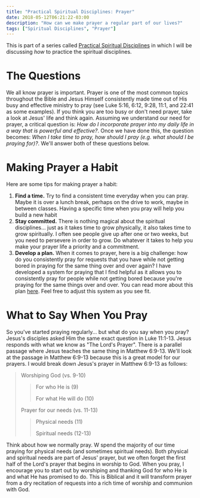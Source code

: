```yaml
---
title: "Practical Spiritual Disciplines: Prayer"
date: 2018-05-12T06:21:22-03:00
description: "How can we make prayer a regular part of our lives?"
tags: ["Spiritual Disciplines", "Prayer"]
---
```


This is part of a series called [Practical Spiritual Disciplines](../practical-spiritual-disciplines-why) in which I will be discussing *how* to practice the spiritual disciplines.

# The Questions

We all know prayer is important. Prayer is one of the most common topics throughout the Bible and Jesus Himself consistently made time out of His busy and effective ministry to pray (see Luke 5:16, 6:12, 9:28, 11:1, and 22:41 as some examples). If you think you are too busy or don't need prayer, take a look at Jesus' life and think again. Assuming we understand our need for prayer, a critical question is: *How do I incorporate prayer into my daily life in a way that is powerful and effective?*. Once we have done this, the question becomes: *When I take time to pray, how should I pray (e.g. what should I be praying for)?*. We'll answer both of these questions below.

# Making Prayer a Habit

Here are some tips for making prayer a habit:

1. **Find a time.** Try to find a consistent time everyday when you can pray. Maybe it is over a lunch break, perhaps on the drive to work, maybe in between classes. Having a specific time when you pray will help you build a new habit
2. **Stay committed.** There is nothing magical about the spiritual disciplines... just as it takes time to grow physically, it also takes time to grow spiritually. I often see people give up after one or two weeks, but you need to persevere in order to grow. Do whatever it takes to help you make your prayer life a priority and a commitment.
3. **Develop a plan.** When it comes to prayer, here is a big challenge: how do you consistently pray for requests that you have while not getting bored in praying for the same thing over and over again? I have developed a system for praying that I find helpful as it allows you to consistently pray for people while not getting bored because you're praying for the same things over and over. You can read more about this plan [here](../prayer-plan). Feel free to adjust this system as you see fit.

# What to Say When You Pray

So you've started praying regularly... but what do you say when you pray? Jesus's disciples asked Him the same exact question in Luke 11:1-13. Jesus responds with what we know as "The Lord's Prayer". There is a parallel passage where Jesus teaches the same thing in Matthew 6:9-13. We'll look at the passage in Matthew 6:9-13 because this is a great model for our prayers. I would break down Jesus's prayer in Matthew 6:9-13 as follows:

  > Worshiping God (vs. 9-10)
  > 
  >  > For who He is (9)
  >  > 
  >  > For what He will do (10)
  > 
  > Prayer for our needs (vs. 11-13)
  > 
  >  > Physical needs (11)
  >  > 
  >  > Spiritual needs (12-13)

Think about how we normally pray. W spend the majority of our time praying for physical needs (and sometimes spiritual needs). Both physical and spiritual needs are part of Jesus' prayer, but we often forget the first half of the Lord's prayer that begins in worship to God. When you pray, I encourage you to start out by worshiping and thanking God for who He is and what He has promised to do. This is Biblical and it will transform prayer from a dry recitation of requests into a rich time of worship and communion with God.
